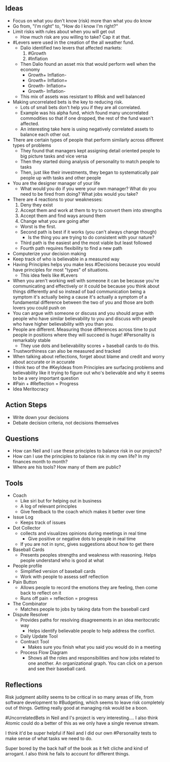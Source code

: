## Ideas

- Focus on what you don't know (risk) more than what you do know
- Go from, "I'm right" to, "How do I know I'm right?"
- Limit risks with rules about when you will get out
	- How much risk are you willing to take? Cap it at that.
- #Levers were used in the creation of the all weather fund. 
	- Dalio identified two levers that affected markets:
		1. #Growth
		2. #Inflation
	- Then Dalio found an asset mix that would perform well when the economy
		- Growth+ Inflation-
		- Growth+ Inflation+
		- Growth- Inflation+
		- Growth- Inflation-
	- This mix of assets was resistant to #Risk and well balanced
- Making uncorrelated bets is the key to reducing risk. 
	- Lots of small bets don't help you if they are all correlated. 
	- Example was his alpha fund, which found many uncorrelated commodities so that if one dropped, the rest of the fund wasn't affected. 
	- An interesting take here is using negatively correlated assets to balance each other out. 
- There are certain types of people that perform similarly across different types of problems
	- They found that managers kept assigning detail oriented people to big picture tasks and vice versa
	- Then they started doing analysis of personality to match people to tasks
	- Then, just like their investments, they began to systematically pair people up with tasks and other people
- You are the designer manager of your life
	- What would you do if you were your own manager? What do you need to be fired from doing? What jobs would you take?
- There are 4 reactions to your weaknesses:
	1. Deny they exist
	2. Accept them and work at them to try to convert them into strengths
	3. Accept them and find ways around them
	4. Change what you are going after
	- Worst is the first. 
	- Second path is best if it works (you can't always change though)
		- Is the thing you are trying to do consistent with your nature?
	- Third path is the easiest and the most viable but least followed
	- Fourth path requires flexibility to find a new path
- Computerize your decision making
- Keep track of who is believable in a measured way
- Having Principles helps you make less #Decisions because you would have principles for most "types" of situations. 
	- This idea feels like #Levers 
- When you aren't working well with someone it can be because you're communicating and effectively or it could be because you think about things differently and so instead of bad communication being a symptom it's actually being a cause it's actually a symptom of a fundamental difference between the two of you and those are both lovers you could push on
- You can argue with someone or discuss and you should argue with people who have similar believability to you and discuss with people who have higher believability with you than you.
- People are different. Measuring those differences across time to put people in positions where they will succeed is huge! #Personality is remarkably stable
	- They use dots and believability scores + baseball cards to do this. 
- Trustworthiness can also be measured and tracked
-  When talking about reflections, forget about blame and credit and worry about accurate or in accurate
-  I think two of the #KeyIdeas from Principles are surfacing problems and believability like it trying to figure out who's believable and why it seems to be a very important question
-  #Pain + #Reflection = Progress
-  Idea Meritocracy


## Action Steps
- Write down your decisions
- Debate decision criteria, not decisions themselves


## Questions
- How can Neil and I use these principles to balance risk in our projects?
- How can I use the principles to balance risk in my own life? In my finances month to month?
- Where are his tools? How many of them are public?

## Tools
- Coach
	- Like siri but for helping out in business
	- A log of relevant principles
	- Give feedback to the coach which makes it better over time
- Issue Log	
	- Keeps track of issues
- Dot Collector
	- collects and visualizes opinions during meetings in real time
		- Give positive or negative dots to people in real time
	- If you are not in sync, gives suggestions about how to get there
- Baseball Cards
	- Presents peoples strengths and weakness with reasoning. Helps people understand who is good at what
- People profile
	- Simplified version of baseball cards
	- Work with people to assess self reflection
- Pain Button
	- Allows people to record the emotions they are feeling, then come back to reflect on it
	- Runs off pain + reflection = progress
- The Combinator 
	- Matches people to jobs by taking data from the baseball card
- Dispute Resolver
	- Provides paths for resolving disagreements in an idea meritocratic way
		- Helps identify believable people to help address the conflict. 
	- Daily Update Tool
	- Contract Tool
		- Makes sure you finish what you said you would do in a meeting
	- Process Flow Diagram
		- Shows all the roles and responsibilities and how jobs related to one another. An organizational graph. You can click on a person and see their baseball card.

## Reflections
Risk judgment ability seems to be critical in so many areas of life, from software development to #Budgeting, which seems to leave risk completely out of things. Getting really good at managing risk would be a boon. 

#UncorrelatedBets in Neil and I's project is very interesting.... I also think Atomic could do a better of this as we only have a single revenue stream. 

I think it'd be super helpful if Neil and I did our own #Personality tests to make sense of what tasks we need to do. 

Super bored by the back half of the book as it felt cliche and kind of arrogant. I also think he fails to account for different things. 